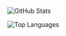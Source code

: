 ![GitHub Stats](https://github-readme-stats.vercel.app/api?username=umetsu2&show_icons=true)

![Top Languages](https://github-readme-stats.vercel.app/api/top-langs/?username=umetsu2)
